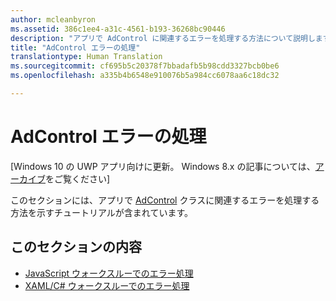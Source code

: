 ```yaml
---
author: mcleanbyron
ms.assetid: 386c1ee4-a31c-4561-b193-36268bc90446
description: "アプリで AdControl に関連するエラーを処理する方法について説明します。"
title: "AdControl エラーの処理"
translationtype: Human Translation
ms.sourcegitcommit: cf695b5c20378f7bbadafb5b98cdd3327bcb0be6
ms.openlocfilehash: a335b4b6548e910076b5a984cc6078aa6c18dc32

---
```


# AdControl エラーの処理


\[Windows 10 の UWP アプリ向けに更新。 Windows 8.x の記事については、[アーカイブ](http://go.microsoft.com/fwlink/p/?linkid=619132)をご覧ください\]

このセクションには、アプリで [AdControl](https://msdn.microsoft.com/library/windows/apps/microsoft.advertising.winrt.ui.adcontrol.aspx) クラスに関連するエラーを処理する方法を示すチュートリアルが含まれています。

## このセクションの内容


* [JavaScript ウォークスルーでのエラー処理](error-handling-in-javascript-walkthrough.md)
* [XAML/C# ウォークスルーでのエラー処理](error-handling-in-xamlc-walkthrough.md)

 

 



<!--HONumber=Jun16_HO4-->


